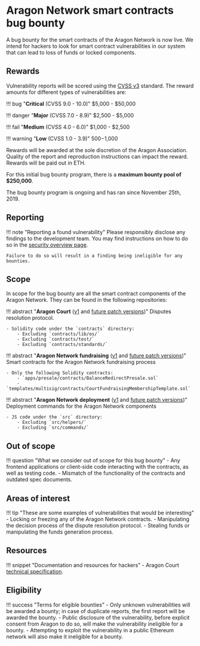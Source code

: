 # Aragon Network smart contracts bug bounty

A bug bounty for the smart contracts of the Aragon Network is now live. We intend for hackers to look for smart contract vulnerabilities in our system that can lead to loss of funds or locked components.

## Rewards

Vulnerability reports will be scored using the  [CVSS v3](https://www.first.org/cvss/) standard. The reward amounts for different types of vulnerabilities are:

!!! bug "**Critical** (CVSS 9.0 - 10.0)"
    $5,000 - $50,000

!!! danger "**Major** (CVSS 7.0 - 8.9)"
    $2,500 - $5,000

!!! fail "**Medium** (CVSS 4.0 - 6.0)"
    $1,000 - $2,500

!!! warning "**Low** (CVSS 1.0 - 3.9)"
    $500-$1,000

Rewards will be awarded at the sole discretion of the Aragon Association. Quality of the report and reproduction instructions can impact the reward. Rewards will be paid out in ETH.

For this initial bug bounty program, there is a **maximum bounty pool of $250,000**.

The bug bounty program is ongoing and has ran since November 25th, 2019.

## Reporting

!!! note "Reporting a found vulnerability"
    Please responsibly disclose any findings to the development team. You may find instructions on how to do so in the [security overview page](../).

    Failure to do so will result in a finding being ineligible for any bounties.

## Scope

In scope for the bug bounty are all the smart contract components of the Aragon Network. They can be found in the following repositories:

!!! abstract "**Aragon Court** ([v1](https://github.com/aragon/aragon-court/tree/v1.0.0) and [future patch versions](https://github.com/aragon/aragon-court/releases))"
    Disputes resolution protocol.

    - Solidity code under the `contracts` directory:
        - Excluding `contracts/lib/os/` 
        - Excluding `contracts/test/`
        - Excluding `contracts/standards/`

!!! abstract "**Aragon Network fundraising** ([v1](https://github.com/aragonone/fundraising/tree/v1.0.0) and [future patch versions](https://github.com/aragonone/fundraising/releases))"
    Smart contracts for the Aragon Network fundraising process

    - Only the following Solidity contracts:
        - `apps/presale/contracts/BalanceRedirectPresale.sol`
        - `templates/multisig/contracts/CourtFundraisingMembershipTemplate.sol`
        

!!! abstract "**Aragon Network deployment** ([v1](https://github.com/aragon/aragon-network-deploy/tree/v1.0.0) and [future patch versions](https://github.com/aragon/aragon-network-deploy/releases))"
    Deployment commands for the Aragon Network components
    
    - JS code under the `src` directory:
        - Excluding `src/helpers/`
        - Excluding `src/commands/`

## Out of scope

!!! question "What we consider out of scope for this bug bounty"
    - Any frontend applications or client-side code interacting with the contracts, as well as testing code.
    - Mismatch of the functionality of the contracts and outdated spec documents.

## Areas of interest

!!! tip "These are some examples of vulnerabilities that would be interesting"
    - Locking or freezing any of the Aragon Network contracts.
    - Manipulating the decision process of the dispute resolution protocol.
    - Stealing funds or manipulating the funds generation process.

## Resources

!!! snippet "Documentation and resources for hackers"
    - Aragon Court [technical specification](https://github.com/aragon/aragon-court/tree/development/docs).


## Eligibility

!!! success "Terms for eligible bounties"
    - Only unknown vulnerabilities will be awarded a bounty; in case of duplicate reports, the first report will be awarded the bounty.
    - Public disclosure of the vulnerability, before explicit consent from Aragon to do so, will make the vulnerability ineligible for a bounty.
    - Attempting to exploit the vulnerability in a public Ethereum network will also make it ineligible for a bounty.
